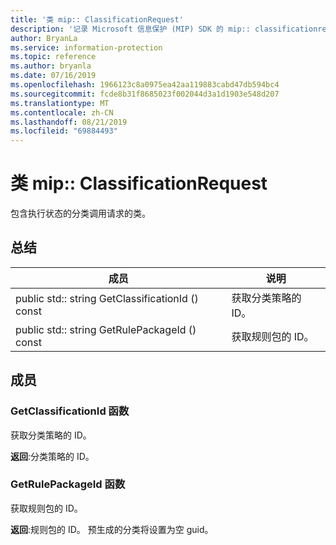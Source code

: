 ```yaml
---
title: '类 mip:: ClassificationRequest'
description: '记录 Microsoft 信息保护 (MIP) SDK 的 mip:: classificationrequest 类。'
author: BryanLa
ms.service: information-protection
ms.topic: reference
ms.author: bryanla
ms.date: 07/16/2019
ms.openlocfilehash: 1966123c8a0975ea42aa119883cabd47db594bc4
ms.sourcegitcommit: fcde8b31f8685023f002044d3a1d1903e548d207
ms.translationtype: MT
ms.contentlocale: zh-CN
ms.lasthandoff: 08/21/2019
ms.locfileid: "69884493"
---
```

# <a name="class-mipclassificationrequest"></a>类 mip:: ClassificationRequest 
包含执行状态的分类调用请求的类。
  
## <a name="summary"></a>总结
 成员                        | 说明                                
--------------------------------|---------------------------------------------
public std:: string GetClassificationId () const  |  获取分类策略的 ID。
public std:: string GetRulePackageId () const  |  获取规则包的 ID。
  
## <a name="members"></a>成员
  
### <a name="getclassificationid-function"></a>GetClassificationId 函数
获取分类策略的 ID。

  
**返回**:分类策略的 ID。
  
### <a name="getrulepackageid-function"></a>GetRulePackageId 函数
获取规则包的 ID。

  
**返回**:规则包的 ID。 预生成的分类将设置为空 guid。